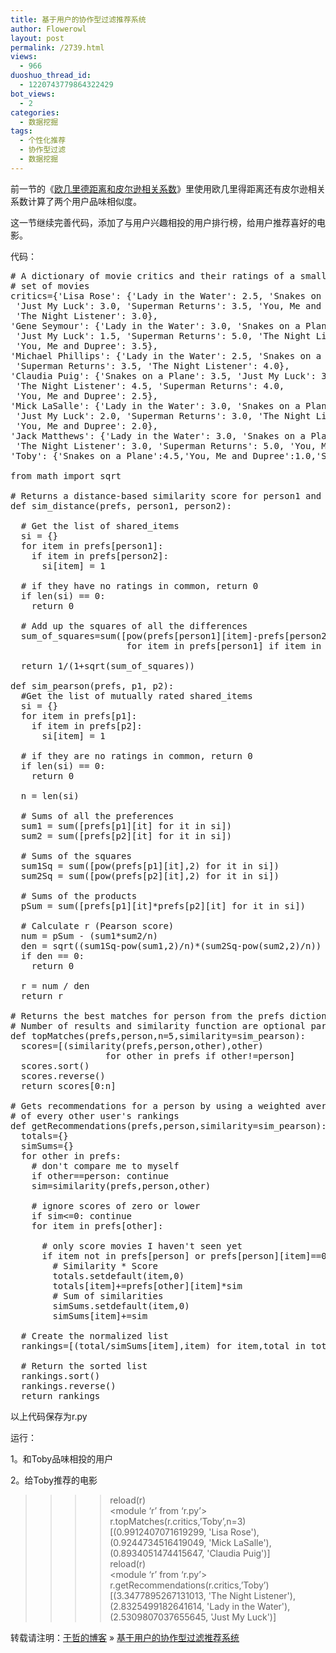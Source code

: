 ```yaml
---
title: 基于用户的协作型过滤推荐系统
author: Flowerowl
layout: post
permalink: /2739.html
views:
  - 966
duoshuo_thread_id:
  - 1220743779864322429
bot_views:
  - 2
categories:
  - 数据挖掘
tags:
  - 个性化推荐
  - 协作型过滤
  - 数据挖掘
---
```

前一节的《[欧几里德距离和皮尔逊相关系数][1]》里使用欧几里得距离还有皮尔逊相关系数计算了两个用户品味相似度。

这一节继续完善代码，添加了与用户兴趣相投的用户排行榜，给用户推荐喜好的电影。

代码：

<pre class="lang:default decode:true"># A dictionary of movie critics and their ratings of a small
# set of movies
critics={'Lisa Rose': {'Lady in the Water': 2.5, 'Snakes on a Plane': 3.5,
 'Just My Luck': 3.0, 'Superman Returns': 3.5, 'You, Me and Dupree': 2.5, 
 'The Night Listener': 3.0},
'Gene Seymour': {'Lady in the Water': 3.0, 'Snakes on a Plane': 3.5, 
 'Just My Luck': 1.5, 'Superman Returns': 5.0, 'The Night Listener': 3.0, 
 'You, Me and Dupree': 3.5}, 
'Michael Phillips': {'Lady in the Water': 2.5, 'Snakes on a Plane': 3.0,
 'Superman Returns': 3.5, 'The Night Listener': 4.0},
'Claudia Puig': {'Snakes on a Plane': 3.5, 'Just My Luck': 3.0,
 'The Night Listener': 4.5, 'Superman Returns': 4.0, 
 'You, Me and Dupree': 2.5},
'Mick LaSalle': {'Lady in the Water': 3.0, 'Snakes on a Plane': 4.0, 
 'Just My Luck': 2.0, 'Superman Returns': 3.0, 'The Night Listener': 3.0,
 'You, Me and Dupree': 2.0}, 
'Jack Matthews': {'Lady in the Water': 3.0, 'Snakes on a Plane': 4.0,
 'The Night Listener': 3.0, 'Superman Returns': 5.0, 'You, Me and Dupree': 3.5},
'Toby': {'Snakes on a Plane':4.5,'You, Me and Dupree':1.0,'Superman Returns':4.0}}

from math import sqrt

# Returns a distance-based similarity score for person1 and person2
def sim_distance(prefs, person1, person2):

  # Get the list of shared_items
  si = {}
  for item in prefs[person1]:
    if item in prefs[person2]:
      si[item] = 1

  # if they have no ratings in common, return 0
  if len(si) == 0: 
    return 0 

  # Add up the squares of all the differences
  sum_of_squares=sum([pow(prefs[person1][item]-prefs[person2][item],2) 
                      for item in prefs[person1] if item in prefs[person2]])

  return 1/(1+sqrt(sum_of_squares))

def sim_pearson(prefs, p1, p2):
  #Get the list of mutually rated shared_items
  si = {}
  for item in prefs[p1]:
    if item in prefs[p2]:
      si[item] = 1

  # if they are no ratings in common, return 0
  if len(si) == 0:
    return 0

  n = len(si)

  # Sums of all the preferences
  sum1 = sum([prefs[p1][it] for it in si])
  sum2 = sum([prefs[p2][it] for it in si])

  # Sums of the squares
  sum1Sq = sum([pow(prefs[p1][it],2) for it in si])
  sum2Sq = sum([pow(prefs[p2][it],2) for it in si])

  # Sums of the products
  pSum = sum([prefs[p1][it]*prefs[p2][it] for it in si])

  # Calculate r (Pearson score)
  num = pSum - (sum1*sum2/n)
  den = sqrt((sum1Sq-pow(sum1,2)/n)*(sum2Sq-pow(sum2,2)/n))
  if den == 0:
    return 0

  r = num / den
  return r

# Returns the best matches for person from the prefs dictionary. 
# Number of results and similarity function are optional params.
def topMatches(prefs,person,n=5,similarity=sim_pearson):
  scores=[(similarity(prefs,person,other),other) 
                  for other in prefs if other!=person]
  scores.sort()
  scores.reverse()
  return scores[0:n]

# Gets recommendations for a person by using a weighted average
# of every other user's rankings
def getRecommendations(prefs,person,similarity=sim_pearson):
  totals={}
  simSums={}
  for other in prefs:
    # don't compare me to myself
    if other==person: continue
    sim=similarity(prefs,person,other)

    # ignore scores of zero or lower
    if sim&lt;=0: continue
    for item in prefs[other]:

      # only score movies I haven't seen yet
      if item not in prefs[person] or prefs[person][item]==0:
        # Similarity * Score
        totals.setdefault(item,0)
        totals[item]+=prefs[other][item]*sim
        # Sum of similarities
        simSums.setdefault(item,0)
        simSums[item]+=sim

  # Create the normalized list
  rankings=[(total/simSums[item],item) for item,total in totals.items()]

  # Return the sorted list
  rankings.sort()
  rankings.reverse()
  return rankings</pre>

以上代码保存为r.py

运行：

1。和Toby品味相投的用户

2。给Toby推荐的电影

> >>> reload(r)  
> <module &#8216;r&#8217; from &#8216;r.py&#8217;>  
> >>> r.topMatches(r.critics,&#8217;Toby&#8217;,n=3)  
> [(0.9912407071619299, 'Lisa Rose'), (0.9244734516419049, 'Mick LaSalle'), (0.8934051474415647, 'Claudia Puig')]  
> >>> reload(r)  
> <module &#8216;r&#8217; from &#8216;r.py&#8217;>  
> >>> r.getRecommendations(r.critics,&#8217;Toby&#8217;)  
> [(3.3477895267131013, 'The Night Listener'), (2.8325499182641614, 'Lady in the Water'), (2.5309807037655645, 'Just My Luck')]  
> >>>

转载请注明：[于哲的博客][2] &raquo; [基于用户的协作型过滤推荐系统][3]

 [1]: http://lazynight.me/2736.html "欧几里德距离和皮尔逊相关系数 - 夜阑"
 [2]: http://localhost/wordpress
 [3]: http://localhost/wordpress/2739.html